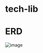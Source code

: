 # tech-lib

# ERD
![image](https://github.com/mohamad-ahmmad/tech-lib/assets/98047574/27dd7063-6c2b-41e7-ab32-d69fec9b20a4)
